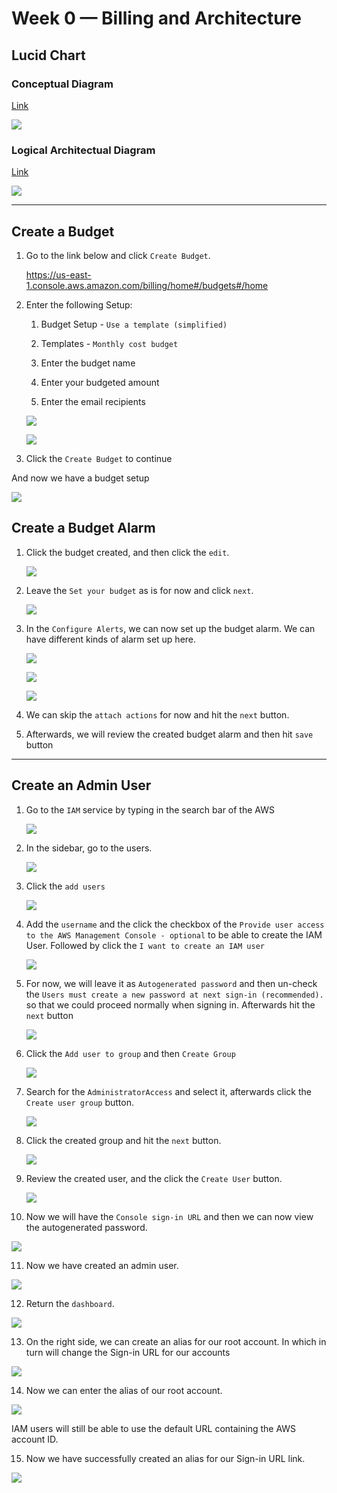 # Week 0 — Billing and Architecture

## Lucid Chart

### Conceptual Diagram

[Link](https://lucid.app/documents/view/0af05386-47f0-4388-9e1a-4c6b165cc717)

![](week0_files/0_Conceptual_diagram.png)

### Logical Architectual Diagram

[Link](https://lucid.app/documents/view/c56dae33-e3ea-41e1-b356-f1f7e46b8f5f)

![](week0_files/1_Lucid_chart.png)

---

## Create a Budget

1. Go to the link below and click `Create Budget`.

   https://us-east-1.console.aws.amazon.com/billing/home#/budgets#/home

2. Enter the following Setup:

    1. Budget Setup - `Use a template (simplified)`

    2. Templates - `Monthly cost budget`

    3. Enter the budget name

    4. Enter your budgeted amount

    5. Enter the email recipients

   ![](week0_files/2_budget.png)

   ![](week0_files/3_budget.png)

3. Click the `Create Budget` to continue

And now we have a budget setup

![](week0_files/4_budget.png)

## Create a Budget Alarm

1. Click the budget created, and then click the `edit`.

   ![](week0_files/5_alarm.png)

2. Leave the `Set your budget` as is for now and click `next`.

   ![](week0_files/6_alarm.png)

3. In the `Configure Alerts`, we can now set up the budget alarm. We can have different kinds of alarm set up here.

   ![](week0_files/7_alarm.png)

   ![](week0_files/8_alarm.png)

   ![](week0_files/9_alarm.png)

4. We can skip the `attach actions` for now and hit the `next` button.

5. Afterwards, we will review the created budget alarm and then hit `save` button

---

## Create an Admin User

1. Go to the `IAM` service by typing in the search bar of the AWS

   ![](week0_files/10_iam.png)

2. In the sidebar, go to the users.

   ![](week0_files/11_iam.png)

3. Click the `add users`

   ![](week0_files/12_iam.png)

4. Add the `username` and the click the checkbox of the `Provide user access to the AWS Management Console - optional`
   to be able to create the IAM User. Followed by click the `I want to create an IAM user`

   ![](week0_files/13_iam.png)

5. For now, we will leave it as `Autogenerated password` and then un-check
   the `Users must create a new password at next sign-in (recommended).` so that we could proceed normally when signing
   in. Afterwards hit the `next` button

   ![](week0_files/14_iam.png)

6. Click the `Add user to group` and then `Create Group`

   ![](week0_files/15_iam.png)

7. Search for the `AdministratorAccess` and select it, afterwards click the `Create user group` button.

   ![](week0_files/16_iam.png)

8. Click the created group and hit the `next` button.

   ![](week0_files/17_iam.png)

9. Review the created user, and the click the `Create User` button.

   ![](week0_files/18_iam.png)

10. Now we will have the `Console sign-in URL` and then we can now view the autogenerated password.

   ![](week0_files/19_iam.png)

11. Now we have created an admin user.

   ![](week0_files/20_iam.png)

12. Return the `dashboard`.

   ![](week0_files/21_admin.png)

13. On the right side, we can create an alias for our root account. In which in turn will change the Sign-in URL for our
    accounts

   ![](week0_files/22_admin.png)

14. Now we can enter the alias of our root account.

   ![](week0_files/23_alias.png)

   IAM users will still be able to use the default URL containing the AWS account ID.

15. Now we have successfully created an alias for our Sign-in URL link.
   
   ![](week0_files/24_alias.png)